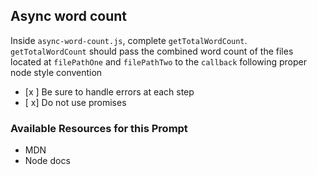 ## Async word count

Inside `async-word-count.js`, complete `getTotalWordCount`. `getTotalWordCount` should pass the combined word count of the files located at `filePathOne` and `filePathTwo` to the `callback` following proper node style convention

- [x ] Be sure to handle errors at each step
- [ x] Do not use promises

### Available Resources for this Prompt

* MDN
* Node docs
